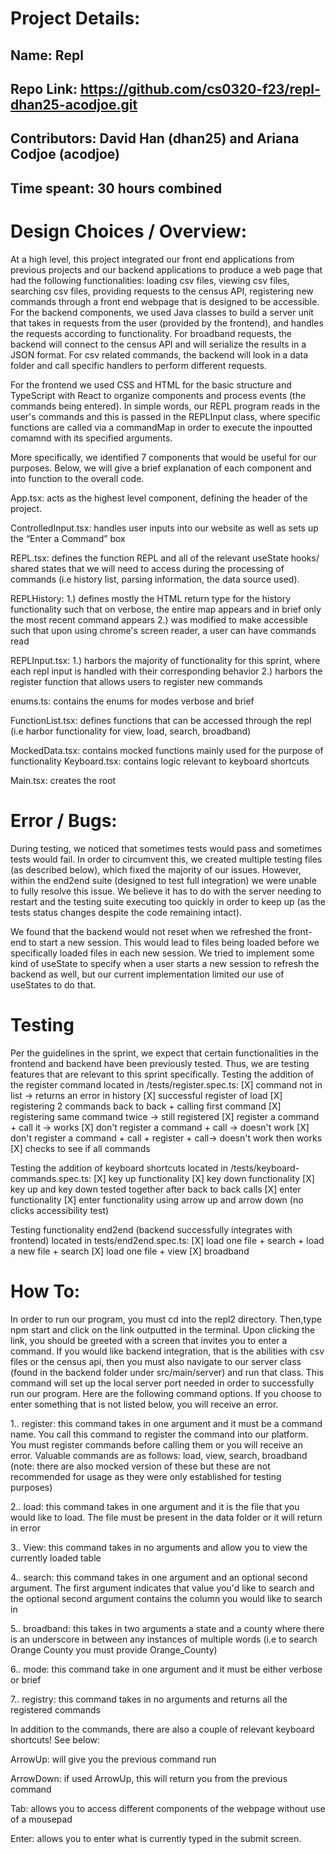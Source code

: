 
# Project Details:

## Name: Repl

## Repo Link: https://github.com/cs0320-f23/repl-dhan25-acodjoe.git

## Contributors: David Han (dhan25) and Ariana Codjoe (acodjoe)

## Time speant: 30 hours combined 

# Design Choices / Overview:

At a high level, this project integrated our front end applications from previous 
projects and our backend applications to produce a web page that had the following 
functionalities: loading csv files, viewing csv files, searching csv files, 
providing requests to the census API, registering new commands through a front end 
webpage that is designed to be accessible. For the backend components, we used Java 
classes to build a server unit that takes in requests from the user (provided by the
frontend), and handles the requests according to functionality. For broadband 
requests, the backend will connect to the census API and will serialize the results
in a JSON format. For csv related commands, the backend will look in a data folder 
and call specific handlers to perform different requests.


For the frontend we used CSS and HTML for the basic structure and
TypeScript with React to organize components and process events (the commands being
entered). In simple words, our REPL program reads in the user's commands and this 
is passed in the REPLInput class, where specific functions are called via a commandMap
in order to execute the inpoutted comamnd with its specified arguments.

More specifically, we identified 7 components that would be useful for our purposes.
Below, we will give a brief explanation of each component and into function to the
overall code.

App.tsx: acts as the highest level component, defining the header of the project.

ControlledInput.tsx: handles user inputs into our website as well as sets up the “Enter
a Command” box

REPL.tsx: defines the function REPL and all of the relevant useState hooks/ shared states
    that we will need to access during the processing of commands (i.e history list, parsing
    information, the data source used).

REPLHistory: 1.) defines mostly the HTML return type for the history functionality such 
    that on verbose, the entire map appears and in brief only the most recent command appears 
    2.) was modified to make accessible such that upon using chrome's screen reader, a user can have commands read

REPLInput.tsx:  1.) harbors the majority of functionality for this sprint, where each repl
    input is handled with their corresponding behavior 2.) harbors the register function that 
    allows users to register new commands
 
enums.ts: contains the enums for modes verbose and brief

FunctionList.tsx: defines functions that can be accessed through the repl 
    (i.e harbor functionality for view, load, search, broadband)

MockedData.tsx: contains mocked functions mainly used for the purpose of functionality
Keyboard.tsx: contains logic relevant to keyboard shortcuts

Main.tsx: creates the root

# Error / Bugs:
During testing, we noticed that sometimes tests would pass and sometimes 
tests would fail. In order to circumvent this, we created multiple testing files 
(as described below), which fixed the majority of our issues. However, within 
the end2end suite (designed to test full integration) we were unable to fully 
resolve this issue. We believe it has to do with the server needing to restart 
and the testing suite executing too quickly in order to keep up (as the tests 
status changes despite the code remaining intact).

We found that the backend would not reset when we refreshed the front-end to start
a new session. This would lead to files being loaded before we specifically loaded 
files in each new session. We tried to implement some kind of useState to specify
when a user starts a new session to refresh the backend as well, but our current
implementation limited our use of useStates to do that.

# Testing
Per the guidelines in the sprint, we expect that certain functionalities in 
the frontend and backend have been previously tested. Thus, we are testing 
features that are relevant to this sprint specifically.
Testing the addition of the register command located in /tests/register.spec.ts:
[X] command not in list -> returns an error in history
[X] successful register of load
[X] registering 2 commands back to back + calling first command
[X] registering same command twice -> still registered
[X] register a command + call it -> works 
[X] don't register a command + call -> doesn't work
[X] don't register a command + call + register + call-> doesn't work then works 
[X] checks to see if all commands 

Testing the addition of keyboard shortcuts located in /tests/keyboard-commands.spec.ts:
[X] key up functionality
[X] key down functionality
[X] key up and key down tested together after back to back calls
[X] enter functionality
[X] enter functionality using arrow up and arrow down (no clicks accessibility test)

Testing functionality end2end (backend successfully integrates with 
    frontend) located in tests/end2end.spec.ts: 
[X] load one file + search + load a new file + search
[X] load one file + view
[X] broadband

# How To:

In order to run our program, you must cd into the repl2 directory. Then,type 
npm start and click on the link outputted in the terminal. Upon clicking the link,
 you should be greeted with a screen that invites you to enter a command. If you 
 would like backend integration, that is the abilities with csv files or the census api, 
 then you must also navigate to our server class (found in the backend folder under 
 src/main/server) and run that class. This command will set up the local server 
 port needed in order to successfully run our program. Here are the following 
 command options. If you choose to enter something that is not listed below, 
 you will receive an error.

1.. register: this command takes in one argument and it must be a command name. 
You call this command to register the command into our platform. You must register 
commands before calling them or you will receive an error. Valuable commands are 
as follows: load, view, search, broadband (note: there are also mocked version 
of these but these are not recommended for usage as they were only established 
for testing purposes)

2.. load: this command takes in one argument and it is the file that you would 
    like to load. The file must be present in the data folder or it will return in error

3.. View: this command takes in no arguments and allow you to view the currently 
    loaded table

4.. search: this command takes in one argument and an optional second 
    argument. The first argument indicates that value you'd like to 
    search and the optional second argument
    contains the column you would like to search in

5.. broadband: this takes in two arguments a state and a county where there 
    is an underscore in between any instances of multiple words (i.e to search 
    Orange County you must provide Orange_County)

6.. mode: this command take in one argument and it must be either verbose or brief

7.. registry: this command takes in no arguments and returns all the registered commands 


In addition to the commands, there are also a couple of relevant keyboard shortcuts! See below:

ArrowUp: will give you the previous command run

ArrowDown: if used ArrowUp, this will return you from the previous command

Tab: allows you to access different components of the webpage without use of a mousepad

Enter: allows you to enter what is currently typed in the submit screen.
